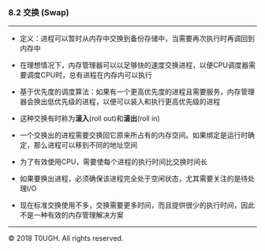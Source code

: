 ### 8.2 交换 (Swap)
---

- 定义：进程可以暂时从内存中交换到备份存储中，当需要再次执行时再调回到内存中

- 在理想情况下，内存管理器可以以足够快的速度交换进程，以便CPU调度器需要调度CPU时，总有进程在内存内可以执行

- 基于优先度的调度算法：如果有一个更高优先度的进程且需要服务，内存管理器会换出低优先级的进程，以便可以装入和执行更高优先级的进程

- 这种交换有时称为**滚入**(roll out)和**滚出**(roll in)

- 一个交换出的进程需要交换回它原来所占有的内存空间。如果绑定是运行时确定，那么进程可以移到不同的地址空间

- 为了有效使用CPU，需要使每个进程的执行时间比交换时间长

- 如果要换出进程，必须确保该进程完全处于空闲状态，尤其需要关注的是待处理I/O

- 现在标准交换使用不多，交换需要更多时间，而且提供很少的执行时间，因此不是一种有效的内存管理解决方案
---
&copy; 2018 T0UGH. All rights reserved.